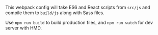 This webpack config will take ES6 and React scripts from `src/js` and compile them to `build/js` along with Sass files.

Use `npm run build` to build production files, and `npm run watch` for dev server with HMD.
